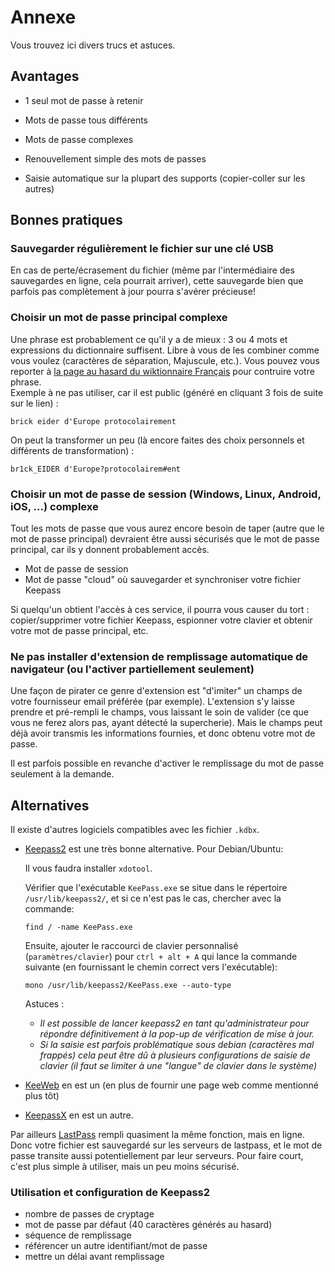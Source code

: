 # Annexe

Vous trouvez ici divers trucs et astuces.

## Avantages

* 1 seul mot de passe à retenir

* Mots de passe tous différents
* Mots de passe complexes
* Renouvellement simple des mots de passes
* Saisie automatique sur la plupart des supports (copier-coller sur les autres)

## Bonnes pratiques

### Sauvegarder régulièrement le fichier sur une clé USB

En cas de perte/écrasement du fichier (même par l'intermédiaire des sauvegardes en ligne, cela pourrait arriver), cette sauvegarde bien que parfois pas complètement à jour pourra s'avérer précieuse!

### Choisir un mot de passe principal complexe

Une phrase est probablement ce qu'il y a de mieux : 3 ou 4 mots et expressions du dictionnaire suffisent.
Libre à vous de les combiner comme vous voulez (caractères de séparation, Majuscule, etc.).
Vous pouvez vous reporter à [la page au hasard du wiktionnaire Français](http://tools.wmflabs.org/anagrimes/hasard.php?langue=fr) pour contruire votre phrase. \
Exemple à ne pas utiliser, car il est public (généré en cliquant 3 fois de suite sur le lien) :

```
brick eider d'Europe protocolairement
```

On peut la transformer un peu (là encore faites des choix personnels et différents de transformation) :

```
br1ck_EIDER d'Europe?protocolairem#ent
```

### Choisir un mot de passe de session (Windows, Linux, Android, iOS, ...) complexe

Tout les mots de passe que vous aurez encore besoin de taper (autre que le mot de passe principal) devraient être aussi sécurisés que le mot de passe principal, car ils y donnent probablement accès.

* Mot de passe de session
* Mot de passe "cloud" où sauvegarder et synchroniser votre fichier Keepass

Si quelqu'un obtient l'accès à ces service, il pourra vous causer du tort : copier/supprimer votre fichier Keepass, espionner votre clavier et obtenir votre mot de passe principal, etc.

### Ne pas installer d'extension de remplissage automatique de navigateur (ou l'activer partiellement seulement)

Une façon de pirater ce genre d'extension est "d'imiter" un champs de votre fournisseur email préférée (par exemple). L'extension s'y laisse prendre et pré-rempli le champs, vous laissant le soin de valider (ce que vous ne ferez alors pas, ayant détecté la supercherie). Mais le champs peut déjà avoir transmis les informations fournies, et donc obtenu votre mot de passe.

Il est parfois possible en revanche d'activer le remplissage du mot de passe seulement à la demande.

## Alternatives

Il existe d'autres logiciels compatibles avec les fichier `.kdbx`.
* [Keepass2](https://keepass.info) est une très bonne alternative.
  Pour Debian/Ubuntu:
  
  Il vous faudra installer `xdotool`.

  Vérifier que l'exécutable `KeePass.exe` se situe dans le répertoire `/usr/lib/keepass2/`, et si ce n'est pas le cas, chercher avec la commande:
  ```
  find / -name KeePass.exe
  ```
  Ensuite, ajouter le raccourci de clavier personnalisé (`paramètres/clavier`) pour `ctrl + alt + A` qui lance la commande suivante (en fournissant le chemin correct vers l'exécutable):
  ```
  mono /usr/lib/keepass2/KeePass.exe --auto-type
  ```
  Astuces :
  * _Il est possible de lancer keepass2 en tant qu'administrateur pour répondre définitivement à la pop-up de vérification de mise à jour._
  * _Si la saisie est parfois problématique sous debian (caractères mal frappés) cela peut être dû à plusieurs configurations de saisie de clavier (il faut se limiter à une "langue" de clavier dans le système)_
  
* [KeeWeb](https://keeweb.info/) en est un (en plus de fournir une page web comme mentionné plus tôt)
* [KeepassX](https://www.keepassx.org/) en est un autre.

Par ailleurs [LastPass](https://www.lastpass.com/fr) rempli quasiment la même fonction, mais en ligne.
Donc votre fichier est sauvegardé sur les serveurs de lastpass, et le mot de passe transite aussi potentiellement par leur serveurs. Pour faire court, c'est plus simple à utiliser, mais un peu moins sécurisé.

### Utilisation et configuration de Keepass2

* nombre de passes de cryptage
* mot de passe par défaut (40 caractères générés au hasard)
* séquence de remplissage
* référencer un autre identifiant/mot de passe
* mettre un délai avant remplissage
